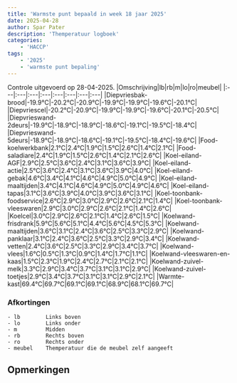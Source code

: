 ```yaml
---
title: 'Warmste punt bepaald in week 18 jaar 2025'
date: 2025-04-28
author: Spar Pater
description: 'Themperatuur logboek'
categories:
    - 'HACCP'
tags:
    - '2025'
    - 'warmste punt bepaling'
---
```

Controle uitgevoerd op 28-04-2025.
|Omschrijving|lb|rb|m|lo|ro|meubel|
|:---|:---|:---|:---|:---|:---|:---|:---|
|Diepvriesbak-brood|-19.9°C|-20.2°C|-20.9°C|-19.9°C|-19.9°C|-19.6°C|-20.1°C|
|Diepvriescel|-20.2°C|-20.9°C|-19.9°C|-19.9°C|-19.6°C|-20.1°C|-20.5°C|
|Diepvrieswand-2deurs|-19.9°C|-18.9°C|-18.9°C|-18.6°C|-19.1°C|-19.5°C|-18.4°C|
|Diepvrieswand-5deurs|-18.9°C|-18.9°C|-18.6°C|-19.1°C|-19.5°C|-18.4°C|-19.6°C|
|Food-koelwerkbank|2.1°C|2.4°C|1.9°C|1.5°C|2.6°C|1.4°C|2.1°C|
|Food-saladiare|2.4°C|1.9°C|1.5°C|2.6°C|1.4°C|2.1°C|2.6°C|
|Koel-eiland-AGF|2.9°C|2.5°C|3.6°C|2.4°C|3.1°C|3.6°C|3.9°C|
|Koel-eiland-actie|2.5°C|3.6°C|2.4°C|3.1°C|3.6°C|3.9°C|4.0°C|
|Koel-eiland-gebak|4.6°C|3.4°C|4.1°C|4.6°C|4.9°C|5.0°C|4.9°C|
|Koel-eiland-maaltijden|3.4°C|4.1°C|4.6°C|4.9°C|5.0°C|4.9°C|4.6°C|
|Koel-eiland-tapas|3.1°C|3.6°C|3.9°C|4.0°C|3.9°C|3.6°C|3.1°C|
|Koel-toonbank-foodservice|2.6°C|2.9°C|3.0°C|2.9°C|2.6°C|2.1°C|1.4°C|
|Koel-toonbank-vleeswaren|2.9°C|3.0°C|2.9°C|2.6°C|2.1°C|1.4°C|2.6°C|
|Koelcel|3.0°C|2.9°C|2.6°C|2.1°C|1.4°C|2.6°C|1.5°C|
|Koelwand-frisdrank|5.9°C|5.6°C|5.1°C|4.4°C|5.6°C|4.5°C|5.3°C|
|Koelwand-maaltijden|3.6°C|3.1°C|2.4°C|3.6°C|2.5°C|3.3°C|2.9°C|
|Koelwand-panklaar|3.1°C|2.4°C|3.6°C|2.5°C|3.3°C|2.9°C|3.4°C|
|Koelwand-vetten|2.4°C|3.6°C|2.5°C|3.3°C|2.9°C|3.4°C|3.7°C|
|Koelwand-vlees|1.6°C|0.5°C|1.3°C|0.9°C|1.4°C|1.7°C|1.1°C|
|Koelwand-vleeswaren-en-kaas|1.5°C|2.3°C|1.9°C|2.4°C|2.7°C|2.1°C|2.1°C|
|Koelwand-zuivel-melk|3.3°C|2.9°C|3.4°C|3.7°C|3.1°C|3.1°C|2.9°C|
|Koelwand-zuivel-toetjes|2.9°C|3.4°C|3.7°C|3.1°C|3.1°C|2.9°C|2.1°C|
|Warmte-kast|69.4°C|69.7°C|69.1°C|69.1°C|68.9°C|68.1°C|69.7°C|

### Afkortingen
    - lb        Links boven
    - lo        Links onder
    - m         Midden
    - rb        Rechts boven
    - ro        Rechts onder
    - meubel    Themperatuur die de meubel zelf aangeeft

## Opmerkingen


